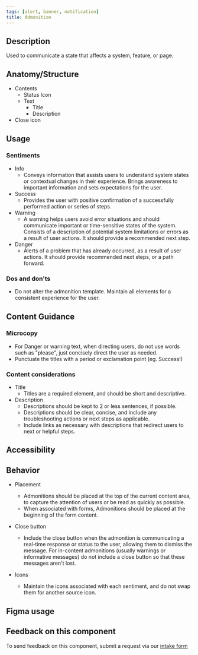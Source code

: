 ```yaml
---
tags: [alert, banner, notification]
title: Admonition
---
```


## Description

Used to communicate a state that affects a system, feature, or page.

## Anatomy/Structure

- Contents
  - Status Icon
  - Text
    - Title
    - Description
- Close icon

## Usage

### Sentiments

- Info
  - Conveys information that assists users to understand system states or contextual changes in their experience. Brings awareness to important information and sets expectations for the user.
- Success
  - Provides the user with positive confirmation of a successfully performed action or series of steps.
- Warning
  - A warning helps users avoid error situations and should communicate important or time-sensitive states of the system. Consists of a description of potential system limitations or errors as a result of user actions. It should provide a recommended next step.
- Danger
  - Alerts of a problem that has already occurred, as a result of user actions. It should provide recommended next steps, or a path forward.

### Dos and don'ts

- Do not alter the admonition template. Maintain all elements for a consistent experience for the user.

## Content Guidance

### Microcopy

- For Danger or warning text, when directing users, do not use words such as "please", just concisely direct the user as needed.
- Punctuate the titles with a period or exclamation point (eg. Success!)

### Content considerations

- Title
  - Titles are a required element, and should be short and descriptive.
- Description
  - Descriptions should be kept to 2 or less sentences, if possible.
  - Descriptions should be clear, concise, and include any troubleshooting actions or next steps as applicable.
  - Include links as necessary with descriptions that redirect users to next or helpful steps.

## Accessibility

## Behavior

- Placement

  - Admonitions should be placed at the top of the current content area, to capture the attention of users or be read as quickly as possible.
  - When associated with forms, Admonitions should be placed at the beginning of the form content.

- Close button
  - Include the close button when the admonition is communicating a real-time response or status to the user, allowing them to dismiss the message. For in-content admonitions (usually warnings or informative messages) do not include a close button so that these messages aren't lost.
- Icons
  - Maintain the icons associated with each sentiment, and do not swap them for another source icon.

## Figma usage

## Feedback on this component

To send feedback on this component, submit a request via our [intake form](<https://app.bluecatforms.com/IfIhgeOb/ps-design-system-requests-(design)>)
